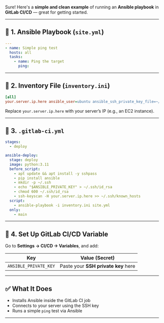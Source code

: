 Sure! Here's a **simple and clean example** of running an **Ansible playbook** in **GitLab CI/CD** — great for getting started.

---

## 🧾 1. **Ansible Playbook (`site.yml`)**

```yaml
---
- name: Simple ping test
  hosts: all
  tasks:
    - name: Ping the target
      ping:
```

---

## 📁 2. **Inventory File (`inventory.ini`)**

```ini
[all]
your.server.ip.here ansible_user=ubuntu ansible_ssh_private_key_file=~/.ssh/id_rsa
```

Replace `your.server.ip.here` with your server’s IP (e.g., an EC2 instance).

---

## 🔧 3. **`.gitlab-ci.yml`**

```yaml
stages:
  - deploy

ansible-deploy:
  stage: deploy
  image: python:3.11
  before_script:
    - apt update && apt install -y sshpass
    - pip install ansible
    - mkdir -p ~/.ssh
    - echo "$ANSIBLE_PRIVATE_KEY" > ~/.ssh/id_rsa
    - chmod 600 ~/.ssh/id_rsa
    - ssh-keyscan -H your.server.ip.here >> ~/.ssh/known_hosts
  script:
    - ansible-playbook -i inventory.ini site.yml
  only:
    - main
```

---

## 🔐 4. **Set Up GitLab CI/CD Variable**

Go to **Settings → CI/CD → Variables**, and add:

| Key                   | Value (Secret)                          |
|------------------------|------------------------------------------|
| `ANSIBLE_PRIVATE_KEY` | Paste your **SSH private key** here |

---

## ✅ What It Does

- Installs Ansible inside the GitLab CI job
- Connects to your server using the SSH key
- Runs a simple `ping` test via Ansible

---

